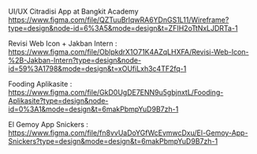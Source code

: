 UI/UX Citradisi App at Bangkit Academy https://www.figma.com/file/QZTuuBrlqwRA6YDnGS1L11/Wireframe?type=design&node-id=6%3A5&mode=design&t=ZFIH2oTtNxLJDRTa-1

Revisi Web Icon + Jakban Intern : https://www.figma.com/file/OblpkdrX1O71K4AZqLHXFA/Revisi-Web-Icon-%2B-Jakban-Intern?type=design&node-id=59%3A1798&mode=design&t=xOUfiLxh3c4TF2fq-1

Fooding Aplikasite : https://www.figma.com/file/GkD0UgDE7ENN9u5gbjnxtL/Fooding-Aplikasite?type=design&node-id=0%3A1&mode=design&t=6makPbmpYuD9B7zh-1

El Gemoy App Snickers : https://www.figma.com/file/fn8vvUaDoYGfWcEvmwcDxu/El-Gemoy-App-Snickers?type=design&mode=design&t=6makPbmpYuD9B7zh-1
